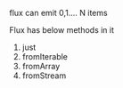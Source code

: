flux can emit 0,1.... N items

Flux has below methods in it
1. just
2. fromIterable
3. fromArray
4. fromStream